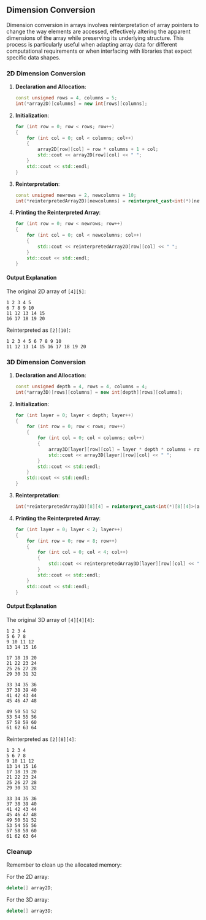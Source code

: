 ## Dimension Conversion

Dimension conversion in arrays involves reinterpretation of array pointers to change the way elements are accessed, effectively altering the apparent dimensions of the array while preserving its underlying structure. This process is particularly useful when adapting array data for different computational requirements or when interfacing with libraries that expect specific data shapes.

### 2D Dimension Conversion

1. **Declaration and Allocation**:

   ```cpp
   const unsigned rows = 4, columns = 5;
   int(*array2D)[columns] = new int[rows][columns];
   ```

2. **Initialization**:

   ```cpp
   for (int row = 0; row < rows; row++)
   {
       for (int col = 0; col < columns; col++)
       {
           array2D[row][col] = row * columns + 1 + col;
           std::cout << array2D[row][col] << " ";
       }
       std::cout << std::endl;
   }
   ```

3. **Reinterpretation**:

   ```cpp
   const unsigned newrows = 2, newcolumns = 10;
   int(*reinterpretedArray2D)[newcolumns] = reinterpret_cast<int(*)[newcolumns]>(array2D);
   ```

4. **Printing the Reinterpreted Array**:
   ```cpp
   for (int row = 0; row < newrows; row++)
   {
       for (int col = 0; col < newcolumns; col++)
       {
           std::cout << reinterpretedArray2D[row][col] << " ";
       }
       std::cout << std::endl;
   }
   ```

#### Output Explanation

The original 2D array of `[4][5]`:

```
1 2 3 4 5
6 7 8 9 10
11 12 13 14 15
16 17 18 19 20
```

Reinterpreted as `[2][10]`:

```
1 2 3 4 5 6 7 8 9 10
11 12 13 14 15 16 17 18 19 20
```

### 3D Dimension Conversion

1. **Declaration and Allocation**:

   ```cpp
   const unsigned depth = 4, rows = 4, columns = 4;
   int(*array3D)[rows][columns] = new int[depth][rows][columns];
   ```

2. **Initialization**:

   ```cpp
   for (int layer = 0; layer < depth; layer++)
   {
       for (int row = 0; row < rows; row++)
       {
           for (int col = 0; col < columns; col++)
           {
               array3D[layer][row][col] = layer * depth * columns + row * columns + 1 + col;
               std::cout << array3D[layer][row][col] << " ";
           }
           std::cout << std::endl;
       }
       std::cout << std::endl;
   }
   ```

3. **Reinterpretation**:

   ```cpp
   int(*reinterpretedArray3D)[8][4] = reinterpret_cast<int(*)[8][4]>(array3D);
   ```

4. **Printing the Reinterpreted Array**:
   ```cpp
   for (int layer = 0; layer < 2; layer++)
   {
       for (int row = 0; row < 8; row++)
       {
           for (int col = 0; col < 4; col++)
           {
               std::cout << reinterpretedArray3D[layer][row][col] << " ";
           }
           std::cout << std::endl;
       }
       std::cout << std::endl;
   }
   ```

#### Output Explanation

The original 3D array of `[4][4][4]`:

```
1 2 3 4
5 6 7 8
9 10 11 12
13 14 15 16

17 18 19 20
21 22 23 24
25 26 27 28
29 30 31 32

33 34 35 36
37 38 39 40
41 42 43 44
45 46 47 48

49 50 51 52
53 54 55 56
57 58 59 60
61 62 63 64
```

Reinterpreted as `[2][8][4]`:

```
1 2 3 4
5 6 7 8
9 10 11 12
13 14 15 16
17 18 19 20
21 22 23 24
25 26 27 28
29 30 31 32

33 34 35 36
37 38 39 40
41 42 43 44
45 46 47 48
49 50 51 52
53 54 55 56
57 58 59 60
61 62 63 64
```

### Cleanup

Remember to clean up the allocated memory:

For the 2D array:

```cpp
delete[] array2D;
```

For the 3D array:

```cpp
delete[] array3D;
```
